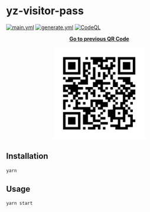 # yz-visitor-pass

[![main.yml](https://github.com/winstxnhdw/yz-visitor-pass/actions/workflows/main.yml/badge.svg)](https://github.com/winstxnhdw/yz-visitor-pass/actions/workflows/main.yml)
[![generate.yml](https://github.com/winstxnhdw/yz-visitor-pass/actions/workflows/generate.yml/badge.svg)](https://github.com/winstxnhdw/yz-visitor-pass/actions/workflows/generate.yml)
[![CodeQL](https://github.com/winstxnhdw/yz-visitor-pass/actions/workflows/github-code-scanning/codeql/badge.svg)](https://github.com/winstxnhdw/yz-visitor-pass/actions/workflows/github-code-scanning/codeql)

<p align="center">
    <b><a href="https://github.com/winstxnhdw/yz-visitor-pass/tree/f3fa083d2aa2f9bcad5f9e5ceb9fcb4e33401a52#yz-visitor-pass">Go to previous QR Code</a></b>
</p>

<div align="center">
    <img src="resources/qr_code.svg" width="250" height="250" />
</div>

## Installation

```bash
yarn
```

## Usage

```bash
yarn start
```
